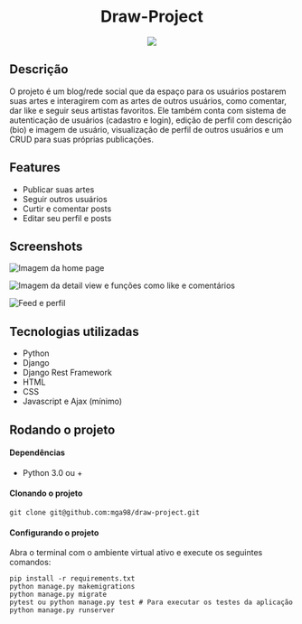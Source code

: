 <h1 align="center"> Draw-Project </h1>

<p align="center">
<img src="http://img.shields.io/static/v1?label=STATUS&message=EM%20DESENVOLVIMENTO&color=GREEN&style=for-the-badge"/>
</p>

<h2> Descrição </h2>

<p>
O projeto é um blog/rede social que da espaço para os usuários postarem suas artes e interagirem com as artes de outros
usuários, como comentar, dar like e seguir seus artistas favoritos. Ele também conta com sistema de autenticação de usuários
(cadastro e login), edição de perfil com descrição (bio) e imagem de usuário, visualização de perfil de outros usuários e 
um CRUD para suas próprias publicações.
</p>

<h2> Features </h2>

<ul>
<li>Publicar suas artes</li>
<li>Seguir outros usuários</li>
<li>Curtir e comentar posts</li>
<li>Editar seu perfil e posts</li>
</ul>

<h2> Screenshots </h2>

![Imagem da home page](https://user-images.githubusercontent.com/95861523/215090261-db7623e9-9549-42bf-a10c-ed362805b58d.png)

![Imagem da detail view e funções como like e comentários](https://user-images.githubusercontent.com/95861523/215090285-3686d1d7-fe81-4f39-9123-705470184f1b.png)

![Feed e perfil](https://user-images.githubusercontent.com/95861523/215090291-84180c7d-5a1d-4df7-9d3b-2782edbf174d.png)


<h2> Tecnologias utilizadas </h2>

<ul>
<li>Python</li>
<li>Django</li>
<li>Django Rest Framework</li>
<li>HTML</li>
<li>CSS</li>
<li>Javascript e Ajax (mínimo)</li>
</ul>

<h2> Rodando o projeto </h2>
<h4> Dependências </h4>
<ul>
<li>Python 3.0 ou +</li>
</ul>
<h4> Clonando o projeto </h4>

```
git clone git@github.com:mga98/draw-project.git
```

<h4> Configurando o projeto </h4>
<p> Abra o terminal com o ambiente virtual ativo e execute os seguintes comandos: </p>

```
pip install -r requirements.txt
python manage.py makemigrations
python manage.py migrate
pytest ou python manage.py test # Para executar os testes da aplicação
python manage.py runserver
```
